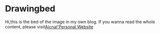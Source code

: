 # Drawingbed
Hi,this is the bed of the image in my own blog.
If you wanna read the whole content, please visit[Aicnal'Personal Website](https://www.aicnal.fun)
